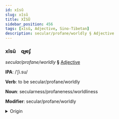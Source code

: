 ```yaml
---
id: xîsû
slug: xîsû
title: XÎSÛ
sidebar_position: 456
tags: [xîsû, Adjective, Sino-Tibetan]
description: secular/profane/worldly § Adjective
---
```


### xîsû&emsp;<span kind="abugida">ɋɟɐʄ</span>

*secular/profane/worldly* **§** [Adjective](../../tags/Adjective)

**IPA**: /ˈʃi.su/

**Verb**: to be secular/profane/worldly

**Noun**: secularness/profaneness/worldliness

**Modifier**: secular/profane/worldly

<details>
    <summary>Origin</summary>
    Mandarin 世俗 shìsú /ʂʐ̩⁵¹ su³⁵/<br/>
    <em>Sino-Tibetan Language Family</em>
</details>